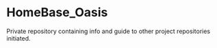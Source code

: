 # HomeBase_Oasis
Private repository containing info and guide to other project repositories initiated.
